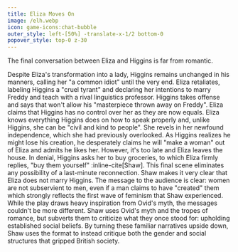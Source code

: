 ```yaml
---
title: Eliza Moves On
image: /elh.webp
icon: game-icons:chat-bubble
outer_style: left-[50%] -translate-x-1/2 bottom-0
popover_style: top-0 z-30
---
```

The final conversation between Eliza and Higgins is far from romantic.
<!--more-->
 Despite Eliza's transformation into a lady, Higgins remains unchanged in his manners, calling her "a common idiot" until the very end. Eliza retaliates, labeling Higgins a "cruel tyrant" and declaring her intentions to marry Freddy and teach with a rival linguistics professor. Higgins takes offense and says that won't allow his "masterpiece thrown away on Freddy". Eliza claims that Higgins has no control over her as they are now equals. Eliza knows everything Higgins does on how to speak properly and, unlike Higgins, she can be "civil and kind to people". She revels in her newfound independence, which she had previously overlooked. As Higgins realizes he might lose his creation, he desperately claims he will "make a woman" out of Eliza and admits he likes her. However, it's too late and Eliza leaves the house. In denial, Higgins asks her to buy groceries, to which Eliza firmly replies, "buy them yourself" :inline-cite[Shaw]. This final scene eliminates any possibility of a last-minute reconnection. Shaw makes it very clear that Eliza does not marry Higgins. The message to the audience is clear: women are not subservient to men, even if a man claims to have "created" them which strongly reflects the first wave of feminism that Shaw experienced. While the play draws heavy inspiration from Ovid's myth, the messages couldn't be more different. Shaw uses Ovid's myth and the tropes of romance, but subverts them to criticize what they once stood for: upholding established social beliefs. By turning these familiar narratives upside down, Shaw uses the format to instead critique both the gender and social structures that gripped British society.

